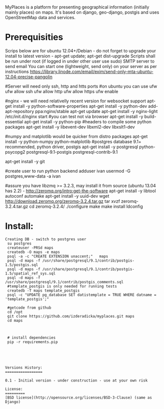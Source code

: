 MyPlaces is a platform for presenting geographical information (initially mainly places) on maps.
It's based on django, geo-django, postgis and uses OpenStreetMap data and services.


Prerequisities
==============
Scrips below are for ubuntu 12.04+/Debian - do not forget to upgrade your install to latest version - apt-get update; apt-get dist-upgrade
Scripts shall be run under root (if logged in under other user use sudo)
SMTP server to send email
You can start one (lightweight, send only) on your server as per instructions https://library.linode.com/email/exim/send-only-mta-ubuntu-12.04-precise-pangolin
 

 #Server will need only ssh, http and htts ports 
 #on ubuntu you can use ufw 
 ufw allow ssh
 ufw allow http
 ufw allow https
 ufw enable

 #nginx - we will need relativelly recent version for websocket support
 apt-get install -y python-software-properties
 apt-get install -y python-dev
 add-apt-repository ppa:nginx/stable
 apt-get update
 apt-get install -y nginx-light
 /etc/init.d/nginx start
 #you can test not via browser
 apt-get install -y build-essential
 apt-get install -y python-pip
 #headers to compile some python packages
 apt-get install -y libevent-dev libxml2-dev libxslt1-dev
 
 #numpy and matplotlib would be quicker from distro packages
 apt-get install -y python-numpy python-matplotlib
 #postgres database 9.1+ recommended, python driver, postgis
 apt-get install -y postgresql python-psycopg2 postgresql-9.1-postgis postgresql-contrib-9.1

 apt-get install -y git

 #create user to run python backend
 adduser ivan
 usermod -G postgres,www-data -a ivan

 #assure you have libzmq >= 3.2.3, may install it from source (ubuntu 13.04 has 2.2) - http://zeromq.org/intro:get-the-software
 apt-get install -y  libtool  autoconf  automake
 apt-get install -y  uuid-dev
  wget http://download.zeromq.org/zeromq-3.2.4.tar.gz
  tar xvzf zeromq-3.2.4.tar.gz 
  cd zeromq-3.2.4/
  ./configure
  make
  make install
  ldconfig

Install:
========
```
Creating DB - switch to postgres user
 su postgres
 createuser -PRSd maps
 createdb -O maps -e maps
 psql -a -c "CREATE EXTENSION unaccent;"   maps
 psql -d maps -f /usr/share/postgresql/9.1/contrib/postgis-1.5/postgis.sql
 psql -d maps -f /usr/share/postgresql/9.1/contrib/postgis-1.5/spatial_ref_sys.sql
 psql -d maps -f /usr/share/postgresql/9.1/contrib/postgis_comments.sql
 #template_postgis is only needed for running tests
 createdb -T maps template_postgis
 psql -c "UPDATE pg_database SET datistemplate = TRUE WHERE datname = 'template_postgis';"

 #getcode from github
 cd /opt
 git clone https://github.com/izderadicka/myplaces.git maps
 cd maps
 


 # install dependencies
 pip -r requirements.pip

 


 
Versions History:
=================

0.1 - Initial version - under construction - use at your own risk 

License:
=========
[BSD license](http://opensource.org/licenses/BSD-3-Clause) (same as Django)
